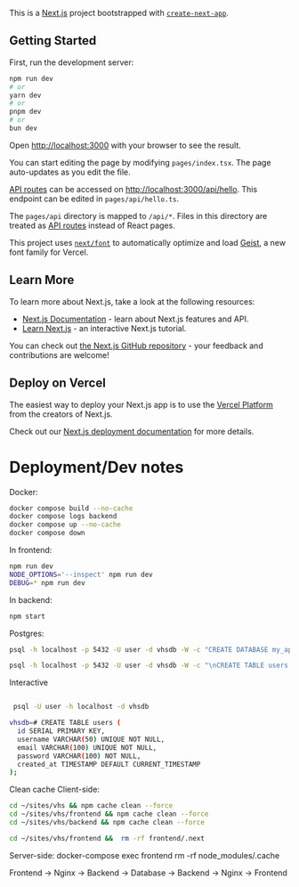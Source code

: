 This is a [Next.js](https://nextjs.org) project bootstrapped with [`create-next-app`](https://nextjs.org/docs/pages/api-reference/create-next-app).

## Getting Started

First, run the development server:

```bash
npm run dev
# or
yarn dev
# or
pnpm dev
# or
bun dev
```

Open [http://localhost:3000](http://localhost:3000) with your browser to see the result.

You can start editing the page by modifying `pages/index.tsx`. The page auto-updates as you edit the file.

[API routes](https://nextjs.org/docs/pages/building-your-application/routing/api-routes) can be accessed on [http://localhost:3000/api/hello](http://localhost:3000/api/hello). This endpoint can be edited in `pages/api/hello.ts`.

The `pages/api` directory is mapped to `/api/*`. Files in this directory are treated as [API routes](https://nextjs.org/docs/pages/building-your-application/routing/api-routes) instead of React pages.

This project uses [`next/font`](https://nextjs.org/docs/pages/building-your-application/optimizing/fonts) to automatically optimize and load [Geist](https://vercel.com/font), a new font family for Vercel.

## Learn More

To learn more about Next.js, take a look at the following resources:

- [Next.js Documentation](https://nextjs.org/docs) - learn about Next.js features and API.
- [Learn Next.js](https://nextjs.org/learn-pages-router) - an interactive Next.js tutorial.

You can check out [the Next.js GitHub repository](https://github.com/vercel/next.js) - your feedback and contributions are welcome!

## Deploy on Vercel

The easiest way to deploy your Next.js app is to use the [Vercel Platform](https://vercel.com/new?utm_medium=default-template&filter=next.js&utm_source=create-next-app&utm_campaign=create-next-app-readme) from the creators of Next.js.

Check out our [Next.js deployment documentation](https://nextjs.org/docs/pages/building-your-application/deploying) for more details.


# Deployment/Dev notes

Docker:
```bash
docker compose build --no-cache
docker compose logs backend
docker compose up --no-cache
docker compose down
```
In frontend:
```bash
npm run dev
NODE_OPTIONS='--inspect' npm run dev
DEBUG=* npm run dev
```

In backend:
```bash
npm start
```
Postgres:
```bash
psql -h localhost -p 5432 -U user -d vhsdb -W -c "CREATE DATABASE my_app_db;"

psql -h localhost -p 5432 -U user -d vhsdb -W -c "\nCREATE TABLE users (\n  id SERIAL PRIMARY KEY,\n  username VARCHAR(50) UNIQUE NOT NULL,\n  email VARCHAR(100) UNIQUE NOT NULL,\n  password VARCHAR(255) NOT NULL,\n  created_at TIMESTAMP DEFAULT NOW()\n);"
```
Interactive
```bash

 psql -U user -h localhost -d vhsdb

vhsdb=# CREATE TABLE users (
  id SERIAL PRIMARY KEY,
  username VARCHAR(50) UNIQUE NOT NULL,
  email VARCHAR(100) UNIQUE NOT NULL,
  password VARCHAR(100) NOT NULL,
  created_at TIMESTAMP DEFAULT CURRENT_TIMESTAMP
);


```

Clean cache
Client-side:
```bash
cd ~/sites/vhs && npm cache clean --force
cd ~/sites/vhs/frontend && npm cache clean --force
cd ~/sites/vhs/backend && npm cache clean --force

cd ~/sites/vhs/frontend &&  rm -rf frontend/.next
```

Server-side:
docker-compose exec frontend rm -rf node_modules/.cache


Frontend → Nginx → Backend → Database → Backend → Nginx → Frontend